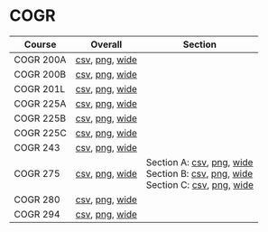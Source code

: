 # COGR

| Course | Overall | Section |
| ------ | ------- | ------- |
| COGR 200A | [csv](https://github.com/UCSD-Historical-Enrollment-Data/2024Fall/blob/main/overall/COGR%20200A.csv), [png](https://raw.githubusercontent.com/UCSD-Historical-Enrollment-Data/2024Fall/main/plot_overall/COGR%20200A.png), [wide](https://raw.githubusercontent.com/UCSD-Historical-Enrollment-Data/2024Fall/main/plot_overall_wide/COGR%20200A.png) |  |
| COGR 200B | [csv](https://github.com/UCSD-Historical-Enrollment-Data/2024Fall/blob/main/overall/COGR%20200B.csv), [png](https://raw.githubusercontent.com/UCSD-Historical-Enrollment-Data/2024Fall/main/plot_overall/COGR%20200B.png), [wide](https://raw.githubusercontent.com/UCSD-Historical-Enrollment-Data/2024Fall/main/plot_overall_wide/COGR%20200B.png) |  |
| COGR 201L | [csv](https://github.com/UCSD-Historical-Enrollment-Data/2024Fall/blob/main/overall/COGR%20201L.csv), [png](https://raw.githubusercontent.com/UCSD-Historical-Enrollment-Data/2024Fall/main/plot_overall/COGR%20201L.png), [wide](https://raw.githubusercontent.com/UCSD-Historical-Enrollment-Data/2024Fall/main/plot_overall_wide/COGR%20201L.png) |  |
| COGR 225A | [csv](https://github.com/UCSD-Historical-Enrollment-Data/2024Fall/blob/main/overall/COGR%20225A.csv), [png](https://raw.githubusercontent.com/UCSD-Historical-Enrollment-Data/2024Fall/main/plot_overall/COGR%20225A.png), [wide](https://raw.githubusercontent.com/UCSD-Historical-Enrollment-Data/2024Fall/main/plot_overall_wide/COGR%20225A.png) |  |
| COGR 225B | [csv](https://github.com/UCSD-Historical-Enrollment-Data/2024Fall/blob/main/overall/COGR%20225B.csv), [png](https://raw.githubusercontent.com/UCSD-Historical-Enrollment-Data/2024Fall/main/plot_overall/COGR%20225B.png), [wide](https://raw.githubusercontent.com/UCSD-Historical-Enrollment-Data/2024Fall/main/plot_overall_wide/COGR%20225B.png) |  |
| COGR 225C | [csv](https://github.com/UCSD-Historical-Enrollment-Data/2024Fall/blob/main/overall/COGR%20225C.csv), [png](https://raw.githubusercontent.com/UCSD-Historical-Enrollment-Data/2024Fall/main/plot_overall/COGR%20225C.png), [wide](https://raw.githubusercontent.com/UCSD-Historical-Enrollment-Data/2024Fall/main/plot_overall_wide/COGR%20225C.png) |  |
| COGR 243 | [csv](https://github.com/UCSD-Historical-Enrollment-Data/2024Fall/blob/main/overall/COGR%20243.csv), [png](https://raw.githubusercontent.com/UCSD-Historical-Enrollment-Data/2024Fall/main/plot_overall/COGR%20243.png), [wide](https://raw.githubusercontent.com/UCSD-Historical-Enrollment-Data/2024Fall/main/plot_overall_wide/COGR%20243.png) |  |
| COGR 275 | [csv](https://github.com/UCSD-Historical-Enrollment-Data/2024Fall/blob/main/overall/COGR%20275.csv), [png](https://raw.githubusercontent.com/UCSD-Historical-Enrollment-Data/2024Fall/main/plot_overall/COGR%20275.png), [wide](https://raw.githubusercontent.com/UCSD-Historical-Enrollment-Data/2024Fall/main/plot_overall_wide/COGR%20275.png) | Section A: [csv](https://github.com/UCSD-Historical-Enrollment-Data/2024Fall/blob/main/section/COGR%20275_A.csv), [png](https://raw.githubusercontent.com/UCSD-Historical-Enrollment-Data/2024Fall/main/plot_section/COGR%20275_A.png), [wide](https://raw.githubusercontent.com/UCSD-Historical-Enrollment-Data/2024Fall/main/plot_section_wide/COGR%20275_A.png)<br>Section B: [csv](https://github.com/UCSD-Historical-Enrollment-Data/2024Fall/blob/main/section/COGR%20275_B.csv), [png](https://raw.githubusercontent.com/UCSD-Historical-Enrollment-Data/2024Fall/main/plot_section/COGR%20275_B.png), [wide](https://raw.githubusercontent.com/UCSD-Historical-Enrollment-Data/2024Fall/main/plot_section_wide/COGR%20275_B.png)<br>Section C: [csv](https://github.com/UCSD-Historical-Enrollment-Data/2024Fall/blob/main/section/COGR%20275_C.csv), [png](https://raw.githubusercontent.com/UCSD-Historical-Enrollment-Data/2024Fall/main/plot_section/COGR%20275_C.png), [wide](https://raw.githubusercontent.com/UCSD-Historical-Enrollment-Data/2024Fall/main/plot_section_wide/COGR%20275_C.png) |
| COGR 280 | [csv](https://github.com/UCSD-Historical-Enrollment-Data/2024Fall/blob/main/overall/COGR%20280.csv), [png](https://raw.githubusercontent.com/UCSD-Historical-Enrollment-Data/2024Fall/main/plot_overall/COGR%20280.png), [wide](https://raw.githubusercontent.com/UCSD-Historical-Enrollment-Data/2024Fall/main/plot_overall_wide/COGR%20280.png) |  |
| COGR 294 | [csv](https://github.com/UCSD-Historical-Enrollment-Data/2024Fall/blob/main/overall/COGR%20294.csv), [png](https://raw.githubusercontent.com/UCSD-Historical-Enrollment-Data/2024Fall/main/plot_overall/COGR%20294.png), [wide](https://raw.githubusercontent.com/UCSD-Historical-Enrollment-Data/2024Fall/main/plot_overall_wide/COGR%20294.png) |  |
